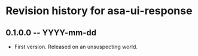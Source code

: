 # Revision history for asa-ui-response

## 0.1.0.0 -- YYYY-mm-dd

* First version. Released on an unsuspecting world.
